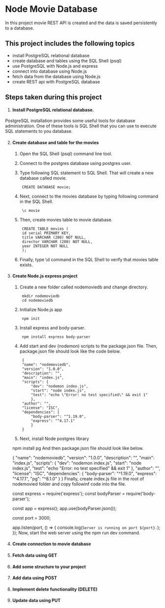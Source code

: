
# Node Movie Database


In this project movie REST API is created and the data is saved persistently to a database.



## This project includes the following topics

- install PostgreSQL relational database
- create database and tables using the SQL Shell (psql)
- use PostgreSQL with Node.js and express
- connect into database using Node.js
- fetch data from the database using Node.js
- create REST api with PostgreSQL database


## Steps taken during this project
1. #### Install PostgreSQL relational database. 
PostgreSQL installation provides some useful tools for database administration. One of these tools is SQL Shell that you can use to execute SQL statements to you database. 

2. #### Create database and table for the movies
    1. Open the SQL Shell (psql) command line tool.
    2. Connect to the postgres database using postgres user.
    3. Type following SQL statement to SQL Shell. That will create a new database called movie.
    
            CREATE DATABASE movie;

    4. Next, connect to the movies database by typing following command in the SQL Shell.

            \c movie
    5. Then, create movies table to movie database. 

            CREATE TABLE movies (
            id serial PRIMARY KEY,
            title VARCHAR (200) NOT NULL,
            director VARCHAR (200) NOT NULL, 
            year INTEGER NOT NULL 
            );
    6. Finally, type \d command in the SQL Shell to verify that movies table exists.
3. #### Create Node.js express project
    1. Create a new folder called nodemoviedb and change directory.

            mkdir nodemoviedb
            cd nodemoviedb

    2. Initialize Node.js app

            npm init
    3. Install express and body-parser.

            npm install express body-parser

    4. Add start and dev (nodemon) scripts to the package.json file. Then, package.json file should look like the code below.

            {
            "name": "nodemoviedb",
            "version": "1.0.0",
            "description": "",
            "main": "index.js",
            "scripts": {
                "dev": "nodemon index.js",
                "start": "node index.js",
                "test": "echo \"Error: no test specified\" && exit 1"
                },
            "author": "",
            "license": "ISC",
            "dependencies": {
                "body-parser": "^1.19.0",
                "express": "^4.17.1"
                }
            }

    5. Next, install Node postgres library

    npm install pg
And then package.json file should look like below.

 
    {
    "name": "nodemoviedb",
    "version": "1.0.0",
    "description": "",
     "main": "index.js",
    "scripts": {
        "dev": "nodemon index.js",
        "start": "node index.js",
        "test": "echo \"Error: no test specified\" && exit 1"
    },
    "author": "",
    "license": "ISC",
    "dependencies": {
        "body-parser": "^1.19.0",
        "express": "^4.17.1",
        "pg": "^8.1.0"
    }
    }
Finally, create index.js file in the root of nodemovied folder and copy followinf code into the file.

    const express = require('express');
    const bodyParser = require('body-parser');

    const app = express();
    app.use(bodyParser.json());

    const port = 3000;

    app.listen(port, () => {
    console.log(`Server is running on port ${port}.`);
    });
Now, start the web server using the npm run dev command.    

4. #### Create connection to movie database

5. #### Fetch data using GET
6. #### Add some structure to your project
7. #### Add data using POST
8. #### Implement delete functionality (DELETE)
9. #### Update data using PUT
